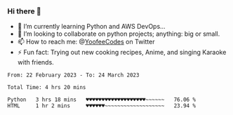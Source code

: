 ### Hi there 👋

<!--
**Sara-Pak/Sara-Pak** is a ✨ _special_ ✨ repository because its `README.md` (this file) appears on your GitHub profile.

Here are some ideas to get you started:
- 🤔 I’m looking for help with ...
- 💬 Ask me about ...
- 😄 Pronouns: ...


- 🔭 I’m currently working on getting certified in Google's IT Automation with Python and doing #100daysofcode in Python. 
-->
- 🌱 I’m currently learning Python and AWS DevOps...
- 👯 I’m looking to collaborate on python projects; anything: big or small.
- 📫 How to reach me: @[YoofeeCodes](https://twitter.com/YoofeeCodes) on Twitter
- ⚡ Fun fact: Trying out new cooking recipes, Anime, and singing Karaoke with friends.


<!--START_SECTION:waka-->

```text
From: 22 February 2023 - To: 24 March 2023

Total Time: 4 hrs 20 mins

Python   3 hrs 18 mins   ♥♥♥♥♥♥♥♥♥♥♥♥♥♥♥♥♥♥♥~~~~~~   76.06 %
HTML     1 hr 2 mins     ♥♥♥♥♥♥~~~~~~~~~~~~~~~~~~~   23.94 %
```

<!--END_SECTION:waka-->
